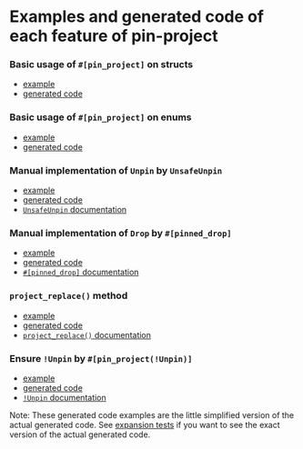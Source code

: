 # Examples and generated code of each feature of pin-project

### Basic usage of `#[pin_project]` on structs

  * [example](struct-default.rs)
  * [generated code](struct-default-expanded.rs)

### Basic usage of `#[pin_project]` on enums

  * [example](enum-default.rs)
  * [generated code](enum-default-expanded.rs)

### Manual implementation of `Unpin` by `UnsafeUnpin`

  * [example](unsafe_unpin.rs)
  * [generated code](unsafe_unpin-expanded.rs)
  * [`UnsafeUnpin` documentation](https://docs.rs/pin-project/1.0.0-alpha.1/pin_project/trait.UnsafeUnpin.html)

### Manual implementation of `Drop` by `#[pinned_drop]`

  * [example](pinned_drop.rs)
  * [generated code](pinned_drop-expanded.rs)
  * [`#[pinned_drop]` documentation](https://docs.rs/pin-project/1.0.0-alpha.1/pin_project/attr.pinned_drop.html)

### `project_replace()` method

  * [example](project_replace.rs)
  * [generated code](project_replace-expanded.rs)
  * [`project_replace()` documentation](https://docs.rs/pin-project/1.0.0-alpha.1/pin_project/attr.pin_project.html#project_replace)

### Ensure `!Unpin` by `#[pin_project(!Unpin)]`

  * [example](not_unpin.rs)
  * [generated code](not_unpin-expanded.rs)
  * [`!Unpin` documentation](https://docs.rs/pin-project/1.0.0-alpha.1/pin_project/attr.pin_project.html#unpin)

Note: These generated code examples are the little simplified version of the actual generated code.
See [expansion tests](../tests/expand/README.md) if you want to see the exact version of the actual generated code.
